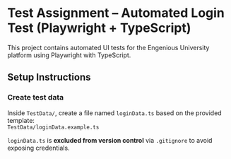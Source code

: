 # Test Assignment – Automated Login Test (Playwright + TypeScript)

This project contains automated UI tests for the Engenious University platform using Playwright with TypeScript.

## Setup Instructions

### Create test data

Inside `TestData/`, create a file named `loginData.ts` based on the provided template:  
`TestData/loginData.example.ts`

`loginData.ts` is **excluded from version control** via `.gitignore` to avoid exposing credentials.
